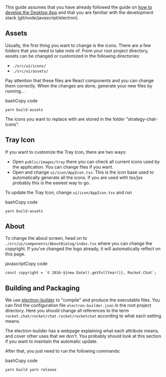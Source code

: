 This guide assumes that you have already followed the guide on [how to develop the Desktop App](https://github.com/RocketChat/Rocket.Chat.Electron/blob/master/docs/development/getting-started.md) and that you are familiar with the development stack (git/node/javascript/electron).

## Assets

Usually, the first thing you want to change is the icons. There are a few folders that you need to take note of. From your root project directory, assets can be changed or customized in the following directories:

-   `./src/ui/icons/`
-   `./src/ui/assets/`

Pay attention that these files are React components and you can change them correctly. When the changes are done, generate your new files by running...

bashCopy code

`yarn build-assets`

The icons you want to replace with are stored in the folder "strategy-chat-icons".

## Tray Icon

If you want to customize the Tray Icon, there are two ways:

-   Open `public/images/tray` there you can check all current icons used by the application. You can change files if you want.
-   Open and change `ui/icon/AppIcon.tsx`. This is the icon base used to automatically generate all the icons. If you are used with tsx/jsx probably this is the easiest way to go.

To update the Tray Icon, change `ui/icon/AppIcon.tsx` and run

bashCopy code

`yarn build-assets`

## About

To change the about screen, head on to `./src/ui/components/AboutDialog/index.tsx` where you can change the copyright. If you've changed the logo already, it will automatically reflect on this page.

javascriptCopy code

``const copyright = `© 2016-${new Date().getFullYear()}, Rocket.Chat`;``

## Building and Packaging

We use [electron-builder](https://www.electron.build/) to "compile" and produce the executable files. You can find the configuration file `electron-builder.json` in the root project directory. Here you should change all references to the term `rocket.chat/rocket/chat.rocket/rocketchat` according to what each setting means.

The electron-builder has a webpage explaining what each attribute means, and cover other uses that we don't. You probably should look at this section if you want to maintain the automatic update.

After that, you just need to run the following commands:

bashCopy code

`yarn build yarn release`